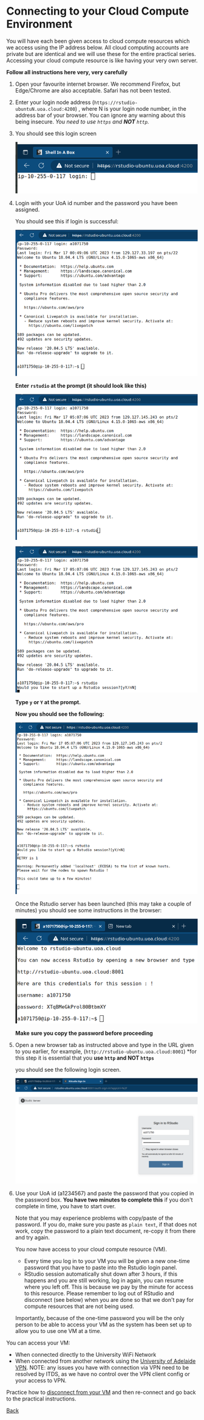 # Connecting to your Cloud Compute Environment

You will have each been given access to cloud compute resources which we access using the IP address below.
All cloud computing accounts are private but are identical and we will use these for the entire practical series. 
Accessing your cloud compute resource is like having your very own server. 

**Follow all instructions here very, very carefully**

1. Open your favourite internet browser. We recommend Firefox, but Edge/Chrome are also acceptable. Safari has not been tested.
2. Enter your login node address (`https://rstudio-ubuntuN.uoa.cloud:4200`) , where N is your login node number, in the address bar of your browser. You can ignore any warning about this being insecure. *You need to use `https` and **NOT** `http`.*
3. You should see this login screen  

    ![AWS RONIN shell in a box](./Bash_Practicals/images/shell_in_a_box.png)

4. Login with your UoA id number and the password you have been assigned.

    You should see this if login is successful:

    ![AWS_RONIN_shell_in_a_box_prompt](./Bash_Practicals/images/shell_in_a_box_prompt.png)

    **Enter `rstudio` at the prompt (it should look like this)**

    ![AWS_RONIN_shell_in_a_box_rstudio](./Bash_Practicals/images/shell_in_a_box_prompt_rstudio.png)

    
    ![AWS_RONIN_shell_log_in_OK](./Bash_Practicals/images/shell_in_a_box_Rstudio_login_prompt.png)

    **Type `y` or `Y` at the prompt.**

    **Now you should see the following:** 

    ![Rstudio_login_from_shell](./Bash_Practicals/images/shell_in_a_box_running.png)

    Once the Rstudio server has been launched (this may take a couple of minutes) you should see some instructions in the browser: 

    ![Rstudio_credentials_from_shell](./Bash_Practicals/images/shell_in_a_box_Rstudio_credentials.png)

    __Make sure you copy the password before proceeding__

5. Open a new browser tab as instructed above and type in the URL given to you earlier, for example, (`http://rstudio-ubuntu.uoa.cloud:8001`) *for this step it is essential that you **use `http` and NOT `https`**

    you should see the following login screen. 

    ![Rstudio_login_screen](./Bash_Practicals/images/Rstudio_AWS_login.png)

6. Use your UoA id (a1234567) and paste the password that you copied in the password box. __You have two minutes to complete this__ if you don't complete in time, you have to start over. 

   Note that you may experience problems with copy/paste of the password. If you do, make sure you paste as `plain text`, if that does not work, copy the password to a plain text document, re-copy it from there and try again. 
   
    You now have access to your cloud compute resource (VM). 

    - Every time you log in to your VM you will be given a new one-time password that you have to paste into the Rstudio login panel.
    - RStudio session automatically shut down after 3 hours, if this happens and you are still working, log in again, you can resume where you left off. This is because we pay by the minute for access to this resource. Please remember to log out of RStudio and disconnect (see below) when you are done so that we don't pay for compute resources that are not being used. 

    Importantly, because of the one-time password you will be the only person to be able to access your VM as the system has been set up to allow you to use one VM at a time.

You can access your VM:

- When connected directly to the University WiFi Network
- When connected from another network using the [University of Adelaide VPN](https://www.adelaide.edu.au/technology/your-services/network-services/remote-access-via-virtual-private-network-vpn). NOTE: any issues you have with connection via VPN need to be resolved by ITDS, as we have no control over the VPN client config or your access to VPN. 

Practice how to [disconnect from your VM](AWS_RONIN_disconnect.md) and then re-connect and go back to the practical instructions. 

[Back](./Bash_Practicals/1_IntroBash.md)